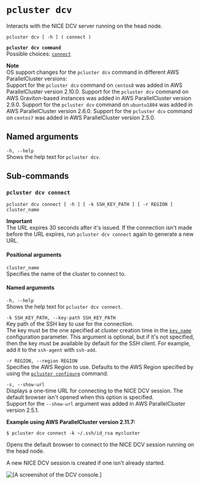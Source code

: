 # `pcluster dcv`<a name="pcluster.dcv"></a>

Interacts with the NICE DCV server running on the head node\.

```
pcluster dcv [ -h ] ( connect )
```

**`pcluster dcv command`**  
Possible choices: [`connect`](#pcluster-dcv-connect)

**Note**  
OS support changes for the `pcluster dcv` command in different AWS ParallelCluster versions:  
Support for the `pcluster dcv` command on `centos8` was added in AWS ParallelCluster version 2\.10\.0\.
Support for the `pcluster dcv` command on AWS Graviton\-based instances was added in AWS ParallelCluster version 2\.9\.0\.
Support for the `pcluster dcv` command on `ubuntu1804` was added in AWS ParallelCluster version 2\.6\.0\.
Support for the `pcluster dcv` command on `centos7` was added in AWS ParallelCluster version 2\.5\.0\.

## Named arguments<a name="pcluster.dcv.namedarg"></a>

`-h, --help`  
Shows the help text for `pcluster dcv`\.

## Sub\-commands<a name="pcluster-dcv-subcommands"></a>

### `pcluster dcv connect`<a name="pcluster-dcv-connect"></a>

```
pcluster dcv connect [ -h ] [ -k SSH_KEY_PATH ] [ -r REGION ] cluster_name
```

**Important**  
The URL expires 30 seconds after it's issued\. If the connection isn't made before the URL expires, run `pcluster dcv connect` again to generate a new URL\.

#### Positional arguments<a name="pcluster.dcv.connect.arg"></a>

`cluster_name`  
Specifies the name of the cluster to connect to\.

#### Named arguments<a name="pcluster.dcv.connect.namedarg"></a>

`-h, --help`  
Shows the help text for `pcluster dcv connect`\.

`-k SSH_KEY_PATH, --key-path SSH_KEY_PATH`  
Key path of the SSH key to use for the connection\.  
The key must be the one specified at cluster creation time in the [`key_name`](cluster-definition.md#key-name) configuration parameter\. This argument is optional, but if it's not specified, then the key must be available by default for the SSH client\. For example, add it to the `ssh-agent` with `ssh-add`\.

`-r REGION, --region REGION`  
Specifies the AWS Region to use\. Defaults to the AWS Region specified by using the [`pcluster configure`](pcluster.configure.md) command\.

`-s, --show-url`  
Displays a one\-time URL for connecting to the NICE DCV session\. The default browser isn't opened when this option is specified\.  
Support for the `--show-url` argument was added in AWS ParallelCluster version 2\.5\.1\.

**Example using AWS ParallelCluster version 2\.11\.7:**

```
$ pcluster dcv connect -k ~/.ssh/id_rsa mycluster
```

Opens the default browser to connect to the NICE DCV session running on the head node\.

A new NICE DCV session is created if one isn't already started\.

 ![\[A screenshot of the DCV console.\]](http://docs.aws.amazon.com/parallelcluster/latest/ug/images/Dcv-image.png) 